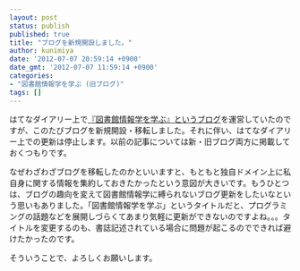 ```yaml
---
layout: post
status: publish
published: true
title: "ブログを新規開設しました。"
author: kunimiya
date: '2012-07-07 20:59:14 +0900'
date_gmt: '2012-07-07 11:59:14 +0900'
categories:
- "図書館情報学を学ぶ (旧ブログ)"
tags: []
---
```

<p>はてなダイアリー上で<a href="http://d.hatena.ne.jp/kunimiya" target="_blank">『図書館情報学を学ぶ』というブログ</a>を運営していたのですが、このたびブログを新規開設・移転しました。それに伴い、はてなダイアリー上での更新は停止します。以前の記事については新・旧ブログ両方に掲載しておくつもりです。</p>
<p>なぜわざわざブログを移転したのかといいますと、もともと独自ドメイン上に私自身に関する情報を集約しておきたかったという意図が大きいです。もうひとつは、ブログの趣向を変えて図書館情報学に縛られないブログ更新をしたいなという思いもありました。「図書館情報学を学ぶ」というタイトルだと、プログラミングの話題などを展開しづらくてあまり気軽に更新ができないのですよね。。。タイトルを変更するのも、書誌記述されている場合に問題が起こるのでできれば避けたかったのです。</p>
<p>そういうことで、よろしくお願いします。</p>
